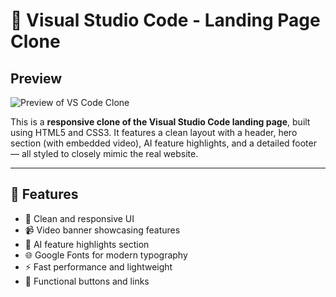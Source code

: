 # 🔵 Visual Studio Code - Landing Page Clone

## Preview
![Preview of VS Code Clone](preview.gif)

This is a **responsive clone of the Visual Studio Code landing page**, built using HTML5 and CSS3. It features a clean layout with a header, hero section (with embedded video), AI feature highlights, and a detailed footer — all styled to closely mimic the real website.

---

## 🚀 Features

- 🎯 Clean and responsive UI
- 📹 Video banner showcasing features
- 🧠 AI feature highlights section
- 🌐 Google Fonts for modern typography
- ⚡ Fast performance and lightweight
- 🔗 Functional buttons and links
